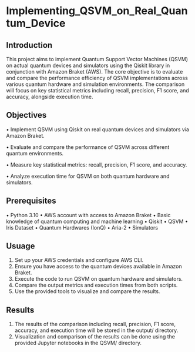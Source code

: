 # Implementing_QSVM_on_Real_Quantum_Device

## Introduction
This project aims to implement Quantum Support Vector Machines (QSVM) on actual quantum devices and simulators using the Qiskit library in conjunction with Amazon Braket (AWS). The core objective is to evaluate and compare the performance efficiency of QSVM implementations across various quantum hardware and simulation environments. The comparison will focus on key statistical metrics including recall, precision, F1 score, and accuracy, alongside execution time.

## Objectives

• Implement QSVM using Qiskit on real quantum devices and simulators via Amazon Braket.

• Evaluate and compare the performance of QSVM across different quantum environments.

• Measure key statistical metrics: recall, precision, F1 score, and accuracy.

• Analyze execution time for QSVM on both quantum hardware and simulators.

## Prerequisites

• Python 3.10 
• AWS account with access to Amazon Braket
• Basic knowledge of quantum computing and machine learning
• Qiskit 
• QSVM
• Iris Dataset
• Quantum Hardwares (IonQ)
• Aria-2
• Simulators

## Usuage

1. Set up your AWS credentials and configure AWS CLI.
2. Ensure you have access to the quantum devices available in Amazon Braket.
3. Execute the code to run QSVM on quantum hardware and simulators.
4. Compare the output metrics and execution times from both scripts.
5. Use the provided tools to visualize and compare the results.

## Results

1. The results of the comparison including recall, precision, F1 score, accuracy, and execution time will be stored in the output/ directory.
2. Visualization and comparison of the results can be done using the provided Jupyter notebooks in the QSVM/ directory.

